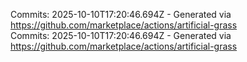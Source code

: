 Commits: 2025-10-10T17:20:46.694Z - Generated via https://github.com/marketplace/actions/artificial-grass
<br>
Commits: 2025-10-10T17:20:46.694Z - Generated via https://github.com/marketplace/actions/artificial-grass
<br>

